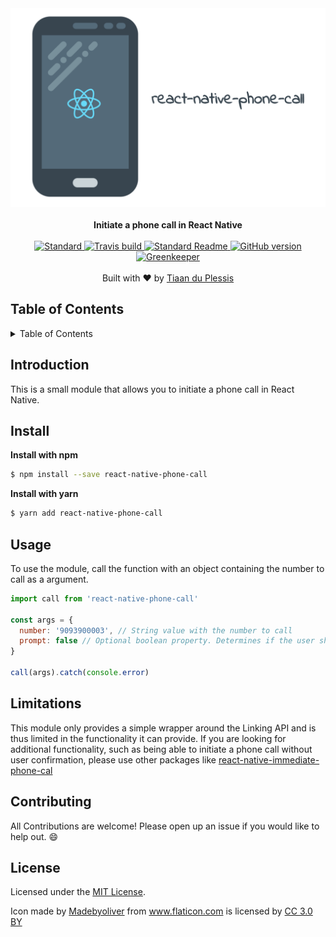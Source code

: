 <div align="center">
  <img src="media/banner.png" alt="react-native-phone">
</div>
<br>
<div align="center">
  <strong>Initiate a phone call in React Native</strong>
</div>
<br>
<div align="center">
    <a href="https://github.com/feross/standard">
      <img src="https://img.shields.io/badge/code%20style-standard-brightgreen.svg?style=flat-square" alt="Standard" />
    </a>
    <a href="https://travis-ci.org/tiaanduplessis/react-native-phone-call">
      <img src="https://img.shields.io/travis/tiaanduplessis/react-native-phone-call/master.svg?style=flat-square" alt="Travis build" />
    </a>
    <a href="https://github.com/RichardLitt/standard-readme)">
      <img src="https://img.shields.io/badge/standard--readme-OK-green.svg?style=flat-square" alt="Standard Readme" />
    </a>
    <a href="https://badge.fury.io/gh/tiaanduplessis%2Freact-native-phone-call">
      <img src="https://badge.fury.io/gh/tiaanduplessis%2Freact-native-phone-call.svg?style=flat-square" alt="GitHub version" />
   </a>
  <a href="https://greenkeeper.io/">
      <img src="https://badges.greenkeeper.io/tiaanduplessis/react-native-phone-call.svg" alt="Greenkeeper" />
   </a>
  </div>
</div>
<br>
<div align="center">
  Built with ❤︎ by <a href="http://tiaanduplessis.co.za">Tiaan du Plessis</a>
</div>

<h2>Table of Contents</h2>
<details>
  <summary>Table of Contents</summary>
  <li><a href="#introduction">Introduction</a></li>
  <li><a href="#install">Install</a></li>
  <li><a href="#usage">Usage</a></li>
  <li><a href="#limitations">Limitations</a></li>
  <li><a href="#contribute">Contribute</a></li>
  <li><a href="#license">License</a></li>
</details>


## Introduction

This is a small module that allows you to initiate a phone call in React Native. 

## Install

**Install with npm**

```sh
$ npm install --save react-native-phone-call
```

**Install with yarn**

```sh
$ yarn add react-native-phone-call
```

## Usage

To use the module, call the function with an object containing the number to call as a argument.

```js
import call from 'react-native-phone-call'

const args = {
  number: '9093900003', // String value with the number to call
  prompt: false // Optional boolean property. Determines if the user should be prompt prior to the call 
}

call(args).catch(console.error)
```

## Limitations

This module only provides a simple wrapper around the Linking API and is thus limited in the functionality it can provide. If you are looking for additional functionality, such as being able to initiate a phone call without user confirmation, please use other packages like [react-native-immediate-phone-cal](https://github.com/wumke/react-native-immediate-phone-call)

## Contributing

All Contributions are welcome! Please open up an issue if you would like to help out. :smile:

## License

Licensed under the [MIT License](https://tiaan.mit-license.org/).

Icon made by <a href="http://www.flaticon.com/authors/madebyoliver" title="Madebyoliver">Madebyoliver</a> from <a href="http://www.flaticon.com" title="Flaticon">www.flaticon.com</a> is licensed by <a href="http://creativecommons.org/licenses/by/3.0/" title="Creative Commons BY 3.0" target="_blank">CC 3.0 BY</a>


